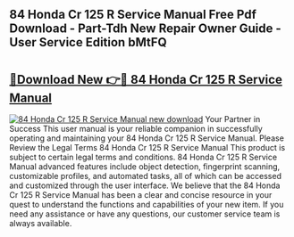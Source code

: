 ## 84 Honda Cr 125 R Service Manual Free Pdf Download - Part-Tdh New Repair Owner Guide - User Service Edition bMtFQ

# <h2><a href="http://bc84257.oget.top/?id=84+Honda+Cr+125+R+Service+Manual">🔗Download New 👉🔴 84 Honda Cr 125 R Service Manual</a></h2>

[![84 Honda Cr 125 R Service Manual new download](https://i.imgur.com/5g1atiW.png)](http://bc84257.oget.top/?id=84+Honda+Cr+125+R+Service+Manual)
Your Partner in Success This user manual is your reliable companion in successfully operating and maintaining your 84 Honda Cr 125 R Service Manual. Please Review the Legal Terms 84 Honda Cr 125 R Service Manual This product is subject to certain legal terms and conditions. 84 Honda Cr 125 R Service Manual advanced features include object detection, fingerprint scanning, customizable profiles, and automated tasks, all of which can be accessed and customized through the user interface. We believe that the 84 Honda Cr 125 R Service Manual has been a clear and concise resource in your quest to understand the functions and capabilities of your new item. If you need any assistance or have any questions, our customer service team is always available.
